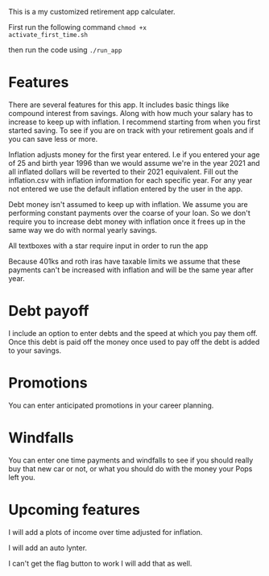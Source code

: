 This is a my customized retirement app calculater. 

First run the following command 
<code>chmod +x activate_first_time.sh</code>

then run the code using <code>./run_app</code>

# Features
There are several features for this app. It includes basic things like compound interest from savings. Along with how much your salary has to increase to keep up with inflation. I recommend starting from when you first started saving. To see if you are on track with your retirement goals and if you can save less or more.

Inflation adjusts money for the first year entered. I.e if you entered your age of 25 and birth year 1996 than we would assume we're in the year 2021 and all inflated dollars will be reverted to their 2021 equivalent. Fill out the inflation.csv with inflation information for each specific year. For any year not entered we use the default inflation entered by the user in the app.

Debt money isn't assumed to keep up with inflation. We assume you are performing constant payments over the coarse of your loan. So we don't require you to increase debt money with inflation once it frees up in the same way we do with normal yearly savings.

All textboxes with a star require input in order to run the app

Because 401ks and roth iras have taxable limits we assume that these payments can't be increased with inflation and will be the same year after year.

# Debt payoff 
I include an option to enter debts and the speed at which you pay them off. Once this debt is paid off the money once used to pay off the debt is added to your savings.

# Promotions 
You can enter anticipated promotions in your career planning.

# Windfalls 
You can enter one time payments and windfalls to see if you should really buy that new car or not, or what you should do with the money your Pops left you.

# Upcoming features
I will add a plots of income over time adjusted for inflation.

I will add an auto lynter.

I can't get the flag button to work I will add that as well.

